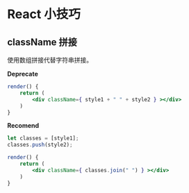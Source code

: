 # React 小技巧

## className 拼接
使用数组拼接代替字符串拼接。

**Deprecate**
```jsx
render() {
    return (
        <div className={ style1 + " " + style2 } ></div>
    )
}
```
**Recomend**
```jsx
let classes = [style1];
classes.push(style2);

render() {
    return (
        <div className={ classes.join(" ") } ></div>
    )
}
```
